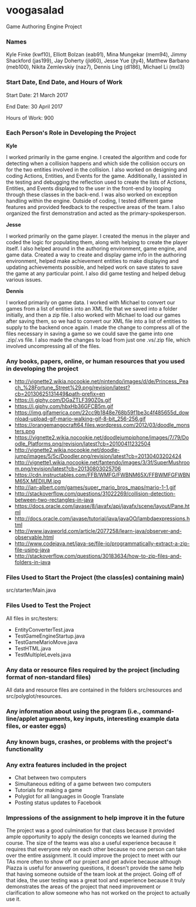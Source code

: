 # voogasalad

Game Authoring Engine Project

### Names

Kyle Finke (kwf10), Elliott Bolzan (eab91), Mina Mungekar (mem94), Jimmy Shackford (jas199), Jay Doherty (jld60), Jesse Yue (jty4), Matthew Barbano (meb100), Nikita Zemlevskiy (naz7), Dennis Ling (dl186), Michael Li (mxl3)

### Start Date, End Date, and Hours of Work

Start Date: 21 March 2017

End Date: 30 April 2017

Hours of Work: 900

### Each Person's Role in Developing the Project

**Kyle**

I worked primarily in the game engine. I created the algorithm and code for detecting when a collision happens and which side the collision occurs on for the two entities involved in the collision. I also worked on designing and coding Actions, Entities, and Events for the game. Additionally, I assisted in the testing and debugging the reflection used to create the lists of Actions, Entities, and Events displayed to the user in the front-end by looping through these classes in the back-end. I was also worked on exception handling within the engine. Outside of coding, I tested different game features and provided feedback to the respective areas of the team. I also organized the first demonstration and acted as the primary-spokesperson.

**Jesse**

I worked primarily on the game player. I created the menus in the player and coded the logic for populating them, along with helping to create the player itself. I also helped around in the authoring environment, game engine, and game data. Created a way to create and display game info in the authoring environment, helped make achievement entities to make displaying and updating achievements possible, and helped work on save states to save the game at any particular point. I also did game testing and helped debug various issues.

**Dennis**

I worked primarily on game data. I worked with Michael to convert our games from a list of entities into an XML file that we saved into a folder initially, and then a zip file. I also worked with Michael to load our games after saving them, so we had to convert our XML file into a list of entities to supply to the backend once again. I made the change to compress all of the files necessary in saving a game so we could save the game into one .zip/.vs file. I also made the changes to load from just one .vs/.zip file, which involved uncompressing all of the files.

### Any books, papers, online, or human resources that you used in developing the project

* http://vignette2.wikia.nocookie.net/nintendo/images/d/de/Princess_Peach_%28Fortune_Street%29.png/revision/latest?cb=20130625131449&path-prefix=en
* https://i.giphy.com/DGaZTLF390Z0s.gif
* https://i.giphy.com/hbxHb36GFCB5m.gif
* https://img.gifamerica.com/22cc9b1848e768b59f1be3c4f485655d_download-upload-gif-mario-walking-gif-8-bit_256-256.gif
* https://orangemangocraft64.files.wordpress.com/2012/03/doodle_monsters.png
* https://vignette2.wikia.nocookie.net/doodlejumpiphone/images/7/79/Doodle_Platforms.png/revision/latest?cb=20100411232504
* http://vignette2.wikia.nocookie.net/doodle-jump/images/5/5c/Doodler.png/revision/latest?cb=20130403202424
* http://vignette1.wikia.nocookie.net/fantendo/images/3/3f/SuperMushroom.png/revision/latest?cb=20130803025706
* https://cdn.instructables.com/FFB/WMFG/FWBNM65X/FFBWMFGFWBNM65X.MEDIUM.jpg
* http://ian-albert.com/games/super_mario_bros_maps/mario-1-1.gif
* http://stackoverflow.com/questions/31022269/collision-detection-between-two-rectangles-in-java
* https://docs.oracle.com/javase/8/javafx/api/javafx/scene/layout/Pane.html
* http://docs.oracle.com/javase/tutorial/java/javaOO/lambdaexpressions.html
* http://www.javaworld.com/article/2077258/learn-java/observer-and-observable.html
* http://www.codejava.net/java-se/file-io/programmatically-extract-a-zip-file-using-java
* http://stackoverflow.com/questions/30183634/how-to-zip-files-and-folders-in-java


### Files Used to Start the Project (the class(es) containing main)

src/starter/Main.java


### Files Used to Test the Project

All files in src/testers:

* EntityConverterTest.java
* TestGameEngineStartup.java
* TestGameMarioMove.java
* TestHTML.java
* TestMultipleLevels.java

### Any data or resource files required by the project (including format of non-standard files)

All data and resource files are contained in the folders src/resources and src/polyglot/resources.

### Any information about using the program (i.e., command-line/applet arguments, key inputs, interesting example data files, or easter eggs)

### Any known bugs, crashes, or problems with the project's functionality

### Any extra features included in the project

* Chat between two computers
* Simultaneous editing of a game between two computers
* Tutorials for making a game
* Polyglot for all languages in Google Translate
* Posting status updates to Facebook

### Impressions of the assignment to help improve it in the future

The project was a good culmination for that class because it provided ample opportunity to apply the design concepts we learned during the course. The size of the 
teams was also a useful experience because it requires that everyone rely on each other because no one person can take over the entire assignment. It could improve the 
project to meet with our TAs more often to show off our project and get advice because although Piazza is useful for answering questions, it doesn't provide the same help
that having someone outside of the team look at the project. Going off of that idea, the user testing was a great tool and experience because it truly demonstrates the areas
of the project that need improvement or clarification to allow someone who has not worked on the project to actually use it.